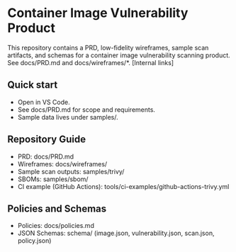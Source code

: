 # Container Image Vulnerability Product

This repository contains a PRD, low-fidelity wireframes, sample scan artifacts, and schemas for a container image vulnerability scanning product. See docs/PRD.md and docs/wireframes/*. [Internal links]

## Quick start
- Open in VS Code.
- See docs/PRD.md for scope and requirements.
- Sample data lives under samples/.


## Repository Guide
- PRD: docs/PRD.md
- Wireframes: docs/wireframes/
- Sample scan outputs: samples/trivy/
- SBOMs: samples/sbom/
- CI example (GitHub Actions): tools/ci-examples/github-actions-trivy.yml


## Policies and Schemas
- Policies: docs/policies.md
- JSON Schemas: schema/ (image.json, vulnerability.json, scan.json, policy.json)


